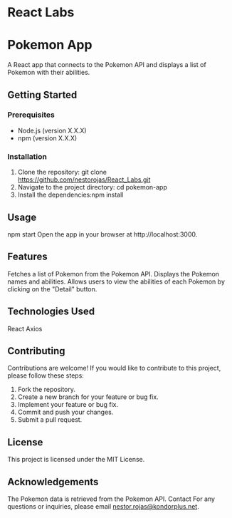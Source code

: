 # React Labs
# Pokemon App

A React app that connects to the Pokemon API and displays a list of Pokemon with their abilities.

## Getting Started

### Prerequisites

- Node.js (version X.X.X)
- npm (version X.X.X)

### Installation

1. Clone the repository: git clone https://github.com/nestorojas/React_Labs.git
2. Navigate to the project directory: cd pokemon-app
3. Install the dependencies:npm install

## Usage
npm start
Open the app in your browser at http://localhost:3000.

## Features
Fetches a list of Pokemon from the Pokemon API.
Displays the Pokemon names and abilities.
Allows users to view the abilities of each Pokemon by clicking on the "Detail" button.

## Technologies Used
React
Axios

## Contributing
Contributions are welcome! If you would like to contribute to this project, please follow these steps:

1. Fork the repository.
2. Create a new branch for your feature or bug fix.
3. Implement your feature or bug fix.
4. Commit and push your changes.
5. Submit a pull request.

## License
This project is licensed under the MIT License.

## Acknowledgements
The Pokemon data is retrieved from the Pokemon API.
Contact
For any questions or inquiries, please email nestor.rojas@kondorplus.net.
